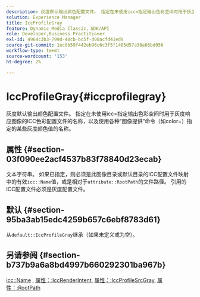 ```yaml
---
description: 灰度默认输出颜色配置文件。 指定在未使用icc=指定输出色彩空间时用于灰度响应图像的ICC色彩配置文件的名称，以及使用各种“图像提供”命令（如color=）指定的某些灰度颜色值的名称。
solution: Experience Manager
title: IccProfileGray
feature: Dynamic Media Classic，SDK/API
role: Developer,Business Practitioner
exl-id: 4964c3b3-799d-40cb-bc5f-d08acfd41ed9
source-git-commit: 1ec8b59f442eb96c6c3f5f1405d57a38a86bd056
workflow-type: tm+mt
source-wordcount: '153'
ht-degree: 2%

---
```


# IccProfileGray{#iccprofilegray}

灰度默认输出颜色配置文件。 指定在未使用icc=指定输出色彩空间时用于灰度响应图像的ICC色彩配置文件的名称，以及使用各种“图像提供”命令（如color=）指定的某些灰度颜色值的名称。

## 属性 {#section-03f090ee2acf4537b83f78840d23ecab}

文本字符串。 如果已指定，则必须是此图像目录或默认目录的ICC配置文件映射中的有效`icc::Name`值，或是相对于`attribute::RootPath`的文件路径。 引用的ICC配置文件必须是灰度配置文件。

## 默认 {#section-95ba3ab15edc4259b657c6ebf8783d61}

从`default::IccProfileGray`继承（如果未定义或为空）。

## 另请参阅 {#section-b737b9a6a8bd4997b660292301ba967b}

[icc::Name](../../../../../is-api/image-catalog/image-serving-api-ref/c-image-catalog-reference/c-icc-profile-map-reference/r-name-icc.md#reference-9e7d3c8e35434981a3dfac66b8946cbe) ,  [属性：:IccRenderIntent](../../../../../is-api/image-catalog/image-serving-api-ref/c-image-catalog-reference/c-attributes-reference/r-iccrenderintent.md#reference-012f207f28bd4406a5368d23ed95a51f),  [属性：:IccProfileSrcGray](../../../../../is-api/image-catalog/image-serving-api-ref/c-image-catalog-reference/c-attributes-reference/r-iccprofilesrcgray.md#reference-a717831da24d43f680d01393660f12f9),  [属性：:RootPath](../../../../../is-api/image-catalog/image-serving-api-ref/c-image-catalog-reference/c-attributes-reference/r-rootpath.md#reference-17d57e5967be403b8408fa7214017494)
